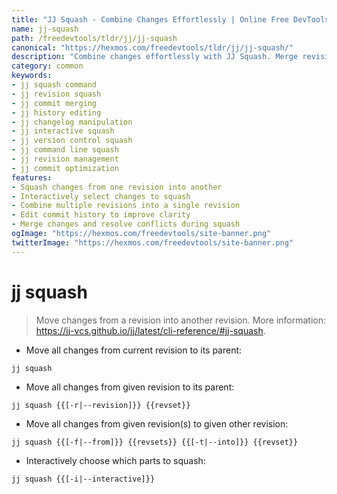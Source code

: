 ```yaml
---
title: "JJ Squash - Combine Changes Effortlessly | Online Free DevTools by Hexmos"
name: jj-squash
path: /freedevtools/tldr/jj/jj-squash
canonical: "https://hexmos.com/freedevtools/tldr/jj/jj-squash/"
description: "Combine changes effortlessly with JJ Squash. Merge revisions, resolve conflicts, and improve commit history using this powerful command. Free online tool, no registration required."
category: common
keywords:
- jj squash command
- jj revision squash
- jj commit merging
- jj history editing
- jj changelog manipulation
- jj interactive squash
- jj version control squash
- jj command line squash
- jj revision management
- jj commit optimization
features:
- Squash changes from one revision into another
- Interactively select changes to squash
- Combine multiple revisions into a single revision
- Edit commit history to improve clarity
- Merge changes and resolve conflicts during squash
ogImage: "https://hexmos.com/freedevtools/site-banner.png"
twitterImage: "https://hexmos.com/freedevtools/site-banner.png"
---
```


# jj squash

> Move changes from a revision into another revision.
> More information: <https://jj-vcs.github.io/jj/latest/cli-reference/#jj-squash>.

- Move all changes from current revision to its parent:

`jj squash`

- Move all changes from given revision to its parent:

`jj squash {{[-r|--revision]}} {{revset}}`

- Move all changes from given revision(s) to given other revision:

`jj squash {{[-f|--from]}} {{revsets}} {{[-t|--into]}} {{revset}}`

- Interactively choose which parts to squash:

`jj squash {{[-i|--interactive]}}`
